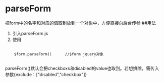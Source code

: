# parseForm
把form中的名字和对应的值取到放到一个对象中，方便直接向后台传参
##用法
1. 引入parseForm.js
2. 使用

```

    $form.parseForm()      //$form jquery对象 
    
```   
parseForm()默认会把checkboxs和disabled的value也取到。若想排除。需传入参数{exclude：["disabled","checkbox"]}
